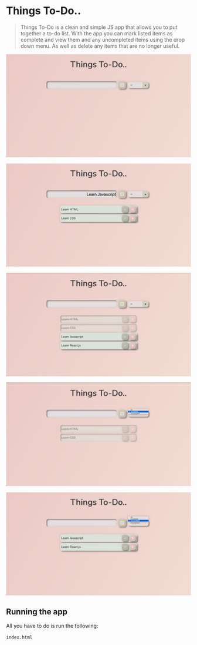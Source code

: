 # Things To-Do..
>Things To-Do is a clean and simple JS app that allows you to put together a to-do list. With the app you can mark listed items as complete and view them and any uncompleted items using the drop down menu. As well as delete any items that are no longer useful. 

![Things To-Do.. Screenshot](images/things_to-do_pic1.png?raw=true)

![Things To-Do.. Screenshot](images/things_to-do_pic2.png?raw=true)

![Things To-Do.. Screenshot](images/things_to-do_pic3.png?raw=true)

![Things To-Do.. Screenshot](images/things_to-do_pic4.png?raw=true)

![Things To-Do.. Screenshot](images/things_to-do_pic5.png?raw=true)

## Running the app
All you have to do is run the following:
```
index.html
```